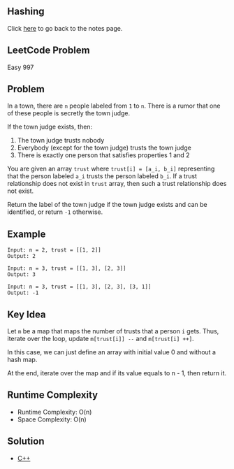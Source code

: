 ## Hashing
Click [here](../notes.md) to go back to the notes page.

## LeetCode Problem
Easy 997

## Problem
In a town, there are `n` people labeled from `1` to `n`. There is a rumor that one of these people is secretly the town judge.

If the town judge exists, then:
1. The town judge trusts nobody
2. Everybody (except for the town judge) trusts the town judge
3. There is exactly one person that satisfies properties 1 and 2

You are given an array `trust` where `trust[i] = [a_i, b_i]` representing that the person labeled `a_i` trusts the person labeled `b_i`. If a trust relationship does not exist in `trust` array, then such a trust relationship does not exist.

Return the label of the town judge if the town judge exists and can be identified, or return `-1` otherwise.

## Example
```
Input: n = 2, trust = [[1, 2]]
Output: 2

Input: n = 3, trust = [[1, 3], [2, 3]]
Output: 3

Input: n = 3, trust = [[1, 3], [2, 3], [3, 1]]
Output: -1
```

## Key Idea
Let `m` be a map that maps the number of trusts that a person `i` gets. Thus, iterate over the loop, update `m[trust[i]] --` and `m[trust[i] ++]`.

In this case, we can just define an array with initial value 0 and without a hash map.

At the end, iterate over the map and if its value equals to n - 1, then return it.

## Runtime Complexity
- Runtime Complexity: O(n)
- Space Complexity: O(n)

## Solution
- [C++](solution.cpp)
